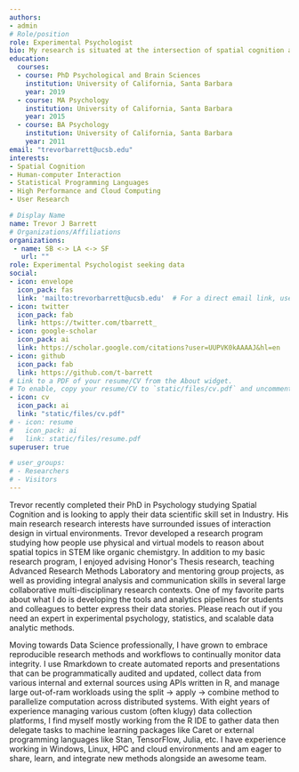 ```yaml
---
authors:
- admin
# Role/position
role: Experimental Psychologist
bio: My research is situated at the intersection of spatial cognition and human-computer interaction.
education:
  courses:
  - course: PhD Psychological and Brain Sciences
    institution: University of California, Santa Barbara
    year: 2019
  - course: MA Psychology
    institution: University of California, Santa Barbara
    year: 2015
  - course: BA Psychology
    institution: University of California, Santa Barbara
    year: 2011
email: "trevorbarrett@ucsb.edu"
interests:
- Spatial Cognition
- Human-computer Interaction
- Statistical Programming Languages
- High Performance and Cloud Computing
- User Research

# Display Name
name: Trevor J Barrett
# Organizations/Affiliations
organizations:
 - name: SB <-> LA <-> SF
   url: ""
role: Experimental Psychologist seeking data
social:
- icon: envelope
  icon_pack: fas
  link: 'mailto:trevorbarrett@ucsb.edu'  # For a direct email link, use "mailto:trevorbarrett@ucsb.edu".
- icon: twitter
  icon_pack: fab
  link: https://twitter.com/tbarrett_
- icon: google-scholar
  icon_pack: ai
  link: https://scholar.google.com/citations?user=UUPVK0kAAAAJ&hl=en
- icon: github
  icon_pack: fab
  link: https://github.com/t-barrett
# Link to a PDF of your resume/CV from the About widget.
# To enable, copy your resume/CV to `static/files/cv.pdf` and uncomment the lines below.  
- icon: cv
  icon_pack: ai
  link: "static/files/cv.pdf"
# - icon: resume
#   icon_pack: ai
#   link: static/files/resume.pdf
superuser: true

# user_groups:
# - Researchers
# - Visitors
---
```


Trevor recently completed their PhD in Psychology studying Spatial Cognition and is looking to apply their data scientific skill set in Industry. His main research research interests have surrounded issues of interaction design in virtual environments. Trevor developed a research program studying how people use physical and virtual models to reason about spatial topics in STEM like organic chemistgry. In addition to my basic research program, I enjoyed advising Honor's Thesis research, teaching Advanced Research Methods Laboratory and mentoring group projects, as well as providing integral analysis and communication skills in several large collaborative multi-disciplinary research contexts. One of my favorite parts about what I do is developing the tools and analytics pipelines for students and colleagues to better express their data stories. Please reach out if you need an expert in experimental psychology, statistics, and scalable data analytic methods.

Moving towards Data Science professionally, I have grown to embrace reproducible research methods and workflows to continually monitor data integrity. I use Rmarkdown to create automated reports and presentations that can be programmatically audited and updated, collect data from various internal and external sources using APIs written in R, and manage large out-of-ram workloads using the split -> apply -> combine method to parallelize computation across distributed systems. With eight years of experience managing various custom (often klugy) data collection platforms, I find myself mostly working from the R IDE to gather data then delegate tasks to machine learning packages like Caret or external programming languages like Stan, TensorFlow, Julia, etc. I have experience working in Windows, Linux, HPC and cloud environments and am eager to share, learn, and integrate new methods alongside an awesome team.
